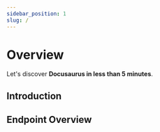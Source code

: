 ```yaml
---
sidebar_position: 1
slug: /
---
```


# Overview

Let's discover **Docusaurus in less than 5 minutes**.

## Introduction

## Endpoint Overview
